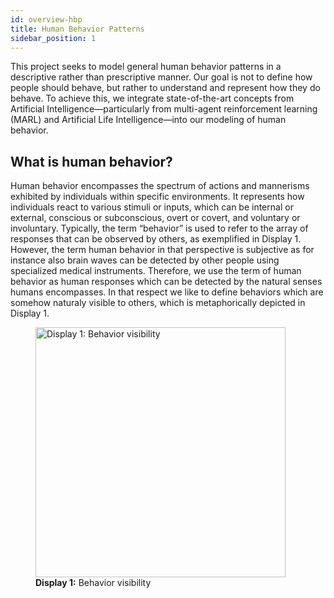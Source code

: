 ```yaml
---
id: overview-hbp
title: Human Behavior Patterns
sidebar_position: 1
---
```


This project seeks to model general human behavior patterns in a descriptive rather than prescriptive manner. Our goal is not to define how people should behave, but rather to understand and represent how they do behave. To achieve this, we integrate state-of-the-art concepts from Artificial Intelligence—particularly from multi-agent reinforcement learning (MARL) and Artificial Life Intelligence—into our modeling of human behavior.

## What is human behavior?
Human behavior encompasses the spectrum of actions and mannerisms exhibited by individuals within specific environments. It represents how individuals react to various stimuli or inputs, which can be internal or external, conscious or subconscious, overt or covert, and voluntary or involuntary. Typically, the term “behavior” is used to refer to the array of responses that can be observed by others, as exemplified in Display 1. However, the term human behavior in that perspective is subjective as for instance also brain waves can be detected by other people using specialized medical instruments. Therefore, we use the term of human behavior as human responses which can be detected by the natural senses humans encompasses. In that respect we like to define behaviors which are somehow naturaly visible to others, which is metaphorically depicted in Display 1.

<figure style={{ textAlign: 'center' }}>
  <img src="/img/human-behavior-patterns/display-1.jpg" alt="Display 1: Behavior visibility" width="400" />
  <figcaption><strong>Display 1:</strong> Behavior visibility</figcaption>
</figure>
